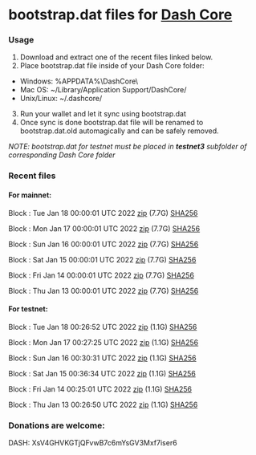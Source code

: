 # bootstrap.dat files for [Dash Core](https://github.com/dashpay/dash)

### Usage

1. Download and extract one of the recent files linked below.
2. Place bootstrap.dat file inside of your Dash Core folder:
 - Windows: %APPDATA%\DashCore\
 - Mac OS: ~/Library/Application Support/DashCore/
 - Unix/Linux: ~/.dashcore/
3. Run your wallet and let it sync using bootstrap.dat
4. Once sync is done bootstrap.dat file will be renamed to bootstrap.dat.old automagically and can be safely removed.

_NOTE: bootstrap.dat for testnet must be placed in **testnet3** subfolder of corresponding Dash Core folder_

### Recent files

#### For mainnet:

Block [](https://insight.dash.org/insight/block/): Tue Jan 18 00:00:01 UTC 2022 [zip](https://dash-bootstrap.ams3.digitaloceanspaces.com/mainnet/2022-01-18/bootstrap.dat.zip) (7.7G) [SHA256](https://dash-bootstrap.ams3.digitaloceanspaces.com/mainnet/2022-01-18/sha256.txt)

Block [](https://insight.dash.org/insight/block/): Mon Jan 17 00:00:01 UTC 2022 [zip](https://dash-bootstrap.ams3.digitaloceanspaces.com/mainnet/2022-01-17/bootstrap.dat.zip) (7.7G) [SHA256](https://dash-bootstrap.ams3.digitaloceanspaces.com/mainnet/2022-01-17/sha256.txt)

Block [](https://insight.dash.org/insight/block/): Sun Jan 16 00:00:01 UTC 2022 [zip](https://dash-bootstrap.ams3.digitaloceanspaces.com/mainnet/2022-01-16/bootstrap.dat.zip) (7.7G) [SHA256](https://dash-bootstrap.ams3.digitaloceanspaces.com/mainnet/2022-01-16/sha256.txt)

Block [](https://insight.dash.org/insight/block/): Sat Jan 15 00:00:01 UTC 2022 [zip](https://dash-bootstrap.ams3.digitaloceanspaces.com/mainnet/2022-01-15/bootstrap.dat.zip) (7.7G) [SHA256](https://dash-bootstrap.ams3.digitaloceanspaces.com/mainnet/2022-01-15/sha256.txt)

Block [](https://insight.dash.org/insight/block/): Fri Jan 14 00:00:01 UTC 2022 [zip](https://dash-bootstrap.ams3.digitaloceanspaces.com/mainnet/2022-01-14/bootstrap.dat.zip) (7.7G) [SHA256](https://dash-bootstrap.ams3.digitaloceanspaces.com/mainnet/2022-01-14/sha256.txt)

Block [](https://insight.dash.org/insight/block/): Thu Jan 13 00:00:01 UTC 2022 [zip](https://dash-bootstrap.ams3.digitaloceanspaces.com/mainnet/2022-01-13/bootstrap.dat.zip) (7.7G) [SHA256](https://dash-bootstrap.ams3.digitaloceanspaces.com/mainnet/2022-01-13/sha256.txt)


#### For testnet:

Block [](https://testnet-insight.dashevo.org/insight/block/): Tue Jan 18 00:26:52 UTC 2022 [zip](https://dash-bootstrap.ams3.digitaloceanspaces.com/testnet/2022-01-18/bootstrap.dat.zip) (1.1G) [SHA256](https://dash-bootstrap.ams3.digitaloceanspaces.com/testnet/2022-01-18/sha256.txt)

Block [](https://testnet-insight.dashevo.org/insight/block/): Mon Jan 17 00:27:25 UTC 2022 [zip](https://dash-bootstrap.ams3.digitaloceanspaces.com/testnet/2022-01-17/bootstrap.dat.zip) (1.1G) [SHA256](https://dash-bootstrap.ams3.digitaloceanspaces.com/testnet/2022-01-17/sha256.txt)

Block [](https://testnet-insight.dashevo.org/insight/block/): Sun Jan 16 00:30:31 UTC 2022 [zip](https://dash-bootstrap.ams3.digitaloceanspaces.com/testnet/2022-01-16/bootstrap.dat.zip) (1.1G) [SHA256](https://dash-bootstrap.ams3.digitaloceanspaces.com/testnet/2022-01-16/sha256.txt)

Block [](https://testnet-insight.dashevo.org/insight/block/): Sat Jan 15 00:36:34 UTC 2022 [zip](https://dash-bootstrap.ams3.digitaloceanspaces.com/testnet/2022-01-15/bootstrap.dat.zip) (1.1G) [SHA256](https://dash-bootstrap.ams3.digitaloceanspaces.com/testnet/2022-01-15/sha256.txt)

Block [](https://testnet-insight.dashevo.org/insight/block/): Fri Jan 14 00:25:01 UTC 2022 [zip](https://dash-bootstrap.ams3.digitaloceanspaces.com/testnet/2022-01-14/bootstrap.dat.zip) (1.1G) [SHA256](https://dash-bootstrap.ams3.digitaloceanspaces.com/testnet/2022-01-14/sha256.txt)

Block [](https://testnet-insight.dashevo.org/insight/block/): Thu Jan 13 00:26:50 UTC 2022 [zip](https://dash-bootstrap.ams3.digitaloceanspaces.com/testnet/2022-01-13/bootstrap.dat.zip) (1.1G) [SHA256](https://dash-bootstrap.ams3.digitaloceanspaces.com/testnet/2022-01-13/sha256.txt)


### Donations are welcome:

DASH: XsV4GHVKGTjQFvwB7c6mYsGV3Mxf7iser6
